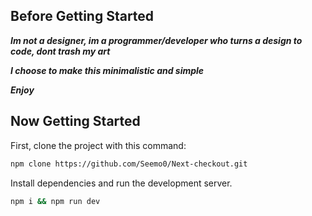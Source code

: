 ## Before Getting Started

***Im not a designer, im a programmer/developer who turns a design to code, dont trash my art***

***I choose to make this minimalistic and simple***

***Enjoy***


## Now Getting Started

First, clone the project with this command:

```bash
npm clone https://github.com/Seemo0/Next-checkout.git
```
Install dependencies and run the development server.

```bash
npm i && npm run dev
```